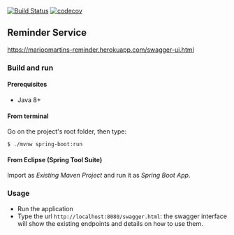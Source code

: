 [![Build Status](https://travis-ci.org/mariopmartins/reminder.svg?branch=master)](https://travis-ci.org/mariopmartins/reminder) [![codecov](https://codecov.io/gh/mariopmartins/reminder/branch/master/graph/badge.svg)](https://codecov.io/gh/mariopmartins/reminder)

## Reminder Service
https://mariopmartins-reminder.herokuapp.com/swagger-ui.html

### Build and run

#### Prerequisites

- Java 8+

#### From terminal

Go on the project's root folder, then type:

    $ ./mvnw spring-boot:run

#### From Eclipse (Spring Tool Suite)

Import as *Existing Maven Project* and run it as *Spring Boot App*.

### Usage

- Run the application
- Type the url `http://localhost:8080/swagger.html`: the swagger interface will show the existing endpoints and details on how to use them.


